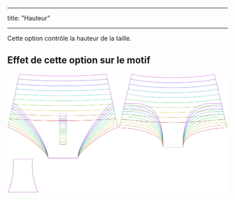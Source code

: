 - - -
title: "Hauteur"
- - -

Cette option contrôle la hauteur de la taille.

## Effet de cette option sur le motif

![Cette image montre l'effet de cette option en superposant plusieurs variantes qui ont une valeur différente pour cette option](ursula_rise_sample.svg "Effet de cette option sur le modèle")
